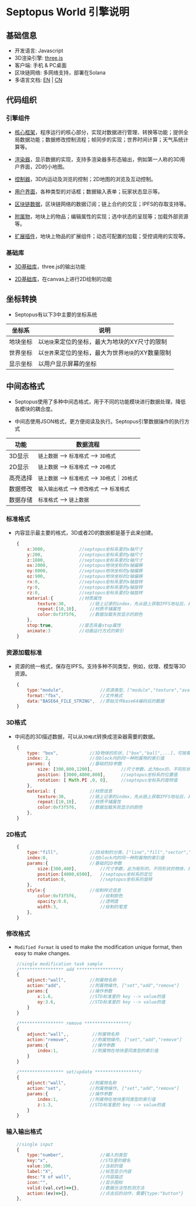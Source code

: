 # Septopus World 引擎说明

## 基础信息

* 开发语言: Javascript
* 3D渲染引擎: [three.js](https://threejs.org/)
* 客户端: 手机 & PC桌面
* 区块链网络: 多网络支持，部署在Solana
* 多语言文档: [EN](README.md) | [CN](README_cn.md)

## 代码组织

### 引擎组件

* [核心框架](docs/cn/framework.md)，程序运行的核心部分，实现对数据进行管理、转换等功能；提供全局数据功能；数据修改控制流程；帧同步的实现；世界时间计算；天气系统计算等。

* [渲染器](docs/cn/renderer.md)，显示数据的实现，支持多渲染器多形态输出，例如第一人称的3D用户界面，2D的小地图。

* [控制器](docs/cn/controller.md)，3D内运动及浏览的控制；2D地图的浏览及互动控制。

* [用户界面](docs/cn/ui.md)，各种类型的对话框；数据输入表单；玩家状态显示等。

* [区块链数据](docs/cn/datasource.md)，区块链网络的数据订阅；链上合约的交互；IPFS的存取支持等。

* [附属物](docs/cn/adjunct.md)，地块上的物品；编辑属性的实现；选中状态的呈现等；加载外部资源等。

* [扩展插件](docs/cn/adjunct.md)，地块上物品的扩展组件；动态可配置的加载；受控调用的实现等。

### 基础库

* [3D基础库](docs/cn/three.md)，three.js的输出功能

* [2D基础库](docs/cn/two.md)，在canvas上进行2D绘制的功能

## 坐标转换

* Septopus有以下3中主要的坐标系统

|  坐标系   | 说明  |
|  ----  | ----  |
| 地块坐标  | 以`地块`来定位的坐标，最大为地块的XY尺寸的限制 |
| 世界坐标  | 以`世界`来定位的坐标，最大为世界`地块`的XY数量限制 |
| 显示坐标  | 以用户显示屏幕的坐标 |

## 中间态格式

* Septopus使用了多种中间态格式，用于不同的功能模块进行数据处理，降低各模块的耦合度。

* 中间态使用JSON格式，更方便阅读及执行。Septopus引擎数据操作的执行方式

|  功能   | 数据流程  |
|  ----  | ----  |
| 3D显示  | `链上数据` --> `标准格式` --> `3D格式` |
| 2D显示  | `链上数据` --> `标准格式` --> `2D格式` |
| 高亮选择  | `链上数据` --> `标准格式` --> `3D格式`｜`2D格式` |
| 数据修改  | `输入输出格式` --> `修改格式` --> `标准格式` |
| 数据存储  | `标准格式` --> `链上数据` |

### 标准格式

* 内容显示最主要的格式，3D或者2D的数据都是基于此来创建。

```Javascript
    {
        x:3000,             //septopus坐标系里的x轴尺寸
        y:200,              //septopus坐标系里的y轴尺寸
        z:1800,             //septopus坐标系里的z轴尺寸
        ox:2000,            //septopus地块坐标的x轴偏移
        oy:8000,            //septopus地块坐标的y轴偏移
        oz:900,             //septopus地块坐标的z轴偏移
        rx:0,               //septopus坐标系里的x轴旋转
        ry:0,               //septopus坐标系里的y轴旋转
        rz:0,               //septopus坐标系里的z轴旋转
        material:{          //材质属性
            texture:30,         //链上记录的index，先从链上获取IPFS地址后，再从网络获取资源
            repeat:[10,10],     //材质平铺属性
            color:0xf3f5f6,     //数据加载失败显示的颜色
        },
        stop:true,          //是否具备stop属性
        animate:3           //动画运行方式的索引
    }
```

### 资源加载标准

* 资源的统一格式，保存在IPFS。支持多种不同类型，例如，纹理、模型等3D资源。

```Javascript
    {
        type:"module",              //资源类型，["module","texture","avatar",...]，可按需扩展
        format:"fbx",               //文件格式
        data:"BASE64_FILE_STRING",  //原始文件base64编码后的数据
    }
```

### 3D格式

* 中间态的3D描述数据，可以从`3D格式`转换成渲染器需要的数据。

```Javascript
    {
        type: "box",            //3D物体的形状，["box","ball",...]，可按需扩展
        index: 2,               //在block内的同一种附属物的索引值
        params: {               //基础的3D参数
            size: [300,800,1200],           //尺寸参数，此为box的，不同形状的物体，存在不同
            position: [3000,4000,800],      //septopus坐标系的位置值
            rotation: [ Math.PI ,0, 0],     //septopus坐标系的旋转值
        },
        material: {             //材质信息
            texture:30,         //链上记录的index，先从链上获取IPFS地址后，再从网络获取资源
            repeat:[10,10],     //材质平铺属性
            color:0xf3f5f6,     //数据加载失败显示的颜色
        },
    }
```

### 2D格式

```Javascript
    { 
        type:"fill",            //2D绘制的分类，["line","fill","sector","text","image", ... ]
        index:0,                //在block内的同一种附属物的索引值
        params:{                //基础的2D参数
            size:[300,400],         //尺寸参数，此为矩形的，不同形状的物体，存在不同
            position:[4000,6500],   //septopus坐标系的定位
            rotation:0,             //septopus坐标系的旋转
        },
        style:{                 //绘制样式信息
            color:0xf3f5f6,         //绘制颜色
            opacity:0.8,            //透明度
            width:3,                //绘制的笔宽
        },
    }
```

### 修改格式

* `Modified Format` is used to make the modification unique format, then easy to make changes.

```Javascript
    //single modification task sample
    /***************** add *****************/
    {
        adjunct:"wall",         //附属物名称
        action:"add",           //附属物操作, ["set","add","remove"]
        params:{                //操作参数
            x:1.6,              //STD标准里的 key --> value的值
            oy:3.6,             //STD标准里的 key --> value的值
        }
    }

    /***************** remove *****************/
    {
        adjunct:"wall",,         //附属物名称
        action:"remove",         //附属物操作, ["set","add","remove"]
        params:{                 //操作参数              
            index:1,             //附属物在地块里同类型的索引值
        }
    }

    /***************** set/update *****************/
    {
        adjunct:"wall",         //附属物名称
        action:"set",           //附属物操作, ["set","add","remove"]
        params:{                //操作参数
            index:1,            //附属物在地块里同类型的索引值
            z:1.3,              //STD标准里的 key --> value的值
        }
    }
```

### 输入输出格式

```Javascript
    //single input
    {
        type:"number",              //输入的类型
        key:"x",                    //STD里的键名
        value:100,                  //当前的值
        label:"X",                  //标签显示内容
        desc:"X of wall",           //内容描述
        icon:"",                    //显示图标
        valid:(val,cvt)=>{},        //数据合法性检测方法
        action:(ev)=>{},            //点击后的动作，需要{type:"button"}
    },                 
```